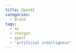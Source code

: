 ```yaml
---
title: OpenAI
categories:
  - Brand
tags:
  - ai
  - chatgpt
  - agent
  - "artificial intelligence"
---
```

